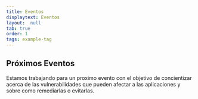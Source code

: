```yaml
---
title: Eventos
displaytext: Eventos
layout:  null
tab: true
order: 1 
tags: example-tag
---
```


## Próximos Eventos

Estamos trabajando para un proximo evento con el objetivo  de concientizar acerca de las vulnerabilidades que pueden afectar a las aplicaciones y sobre como remediarlas o evitarlas.
